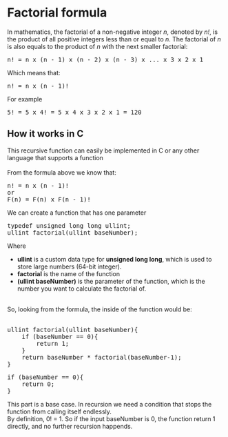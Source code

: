 # Factorial formula
In mathematics, the factorial of a non-negative integer _n_, denoted by _n!_, is the product of all positive integers less than or equal to _n_. The factorial of _n_ is also equals to the product of _n_ with the next smaller factorial:
<br>
<pre>n! = n x (n - 1) x (n - 2) x (n - 3) x ... x 3 x 2 x 1</pre>
Which means that:
<pre>n! = n x (n - 1)!</pre>
For example
<pre>5! = 5 x 4! = 5 x 4 x 3 x 2 x 1 = 120</pre>
## How it works in C
This recursive function can easily be implemented in C or any other language that supports a function
<br><br>
From the formula above we know that:
<pre>n! = n x (n - 1)!<br>or<br>F(n) = F(n) x F(n - 1)!</pre>
We can create a function that has one parameter
<br>
<pre>typedef unsigned long long ullint;<br>ullint factorial(ullint baseNumber);</pre>
Where 
<ul>
  <li>
    <strong>ullint</strong> is a custom data type for <strong>unsigned long long</strong>, which is used to store large numbers (64-bit integer).
  </li>
  <li>
    <strong>factorial</strong> is the name of the function
  </li>
  <li>
    <strong>(ullint baseNumber)</strong> is the parameter of the function, which is the number you want to calculate the factorial of.
  </li>
</ul>
<br>
So, looking from the formula, the inside of the function would be:
<br><br>
<pre>ullint factorial(ullint baseNumber){
    if (baseNumber == 0){
        return 1;
    }
    return baseNumber * factorial(baseNumber-1);
}</pre>
<pre>if (baseNumber == 0){
    return 0;
}
</pre>
This part is a base case.
In recursion we need a condition that stops the function from calling itself endlessly.
<br>
By definition, 0! = 1. So if the input baseNumber is 0, the function return 1 directly, and no further recursion happends.
